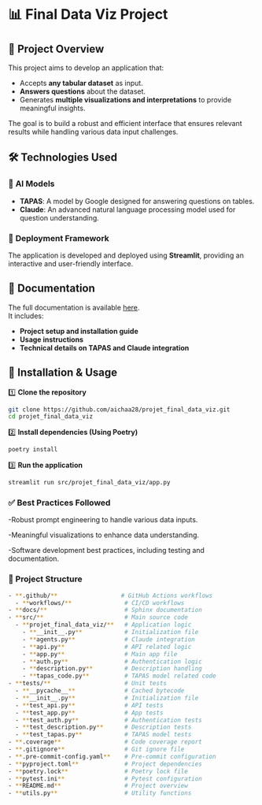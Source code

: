 # 📊 Final Data Viz Project

## 🚀 Project Overview

This project aims to develop an application that:  
- Accepts **any tabular dataset** as input.  
- **Answers questions** about the dataset.  
- Generates **multiple visualizations and interpretations** to provide meaningful insights.  

The goal is to build a robust and efficient interface that ensures relevant results while handling various data input challenges.  

## 🛠️ Technologies Used

### 📌 **AI Models**
- **TAPAS**: A model by Google designed for answering questions on tables.  
- **Claude**: An advanced natural language processing model used for question understanding.  

### 📌 **Deployment Framework**
The application is developed and deployed using **Streamlit**, providing an interactive and user-friendly interface.  

## 📖 Documentation

The full documentation is available [here](https://aichaa28.github.io/projet_final_data_viz/).  
It includes:  
- **Project setup and installation guide**  
- **Usage instructions**  
- **Technical details on TAPAS and Claude integration**  

## 🔧 Installation & Usage

1️⃣ **Clone the repository**  
```bash
git clone https://github.com/aichaa28/projet_final_data_viz.git
cd projet_final_data_viz
```

2️⃣ **Install dependencies (Using Poetry)**

```bash
poetry install
```

3️⃣ **Run the application**

```bash
streamlit run src/projet_final_data_viz/app.py 
 ```
### ✅ Best Practices Followed

-Robust prompt engineering to handle various data inputs.

-Meaningful visualizations to enhance data understanding.

-Software development best practices, including testing and documentation.

### 📂 Project Structure


```bash
- **.github/**                  # GitHub Actions workflows
  - **workflows/**               # CI/CD workflows
- **docs/**                      # Sphinx documentation
- **src/**                       # Main source code
  - **projet_final_data_viz/**   # Application logic
    - **__init__.py**            # Initialization file
    - **agents.py**              # Claude integration
    - **api.py**                 # API related logic
    - **app.py**                 # Main app file
    - **auth.py**                # Authentication logic
    - **description.py**         # Description handling
    - **tapas_code.py**          # TAPAS model related code
- **tests/**                     # Unit tests
  - **__pycache__**              # Cached bytecode
  - **__init__.py**              # Initialization file
  - **test_api.py**              # API tests
  - **test_app.py**              # App tests
  - **test_auth.py**             # Authentication tests
  - **test_description.py**      # Description tests
  - **test_tapas.py**            # TAPAS model tests
- **.coverage**                  # Code coverage report
- **.gitignore**                 # Git ignore file
- **.pre-commit-config.yaml**    # Pre-commit configuration
- **pyproject.toml**             # Project dependencies
- **poetry.lock**                # Poetry lock file
- **pytest.ini**                 # Pytest configuration
- **README.md**                  # Project overview
- **utils.py**                   # Utility functions
 ```

